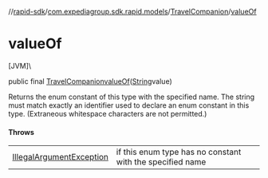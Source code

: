 //[rapid-sdk](../../../index.md)/[com.expediagroup.sdk.rapid.models](../index.md)/[TravelCompanion](index.md)/[valueOf](value-of.md)

# valueOf

[JVM]\

public final [TravelCompanion](index.md)[valueOf](value-of.md)([String](https://docs.oracle.com/javase/8/docs/api/java/lang/String.html)value)

Returns the enum constant of this type with the specified name. The string must match exactly an identifier used to declare an enum constant in this type. (Extraneous whitespace characters are not permitted.)

#### Throws

| | |
|---|---|
| [IllegalArgumentException](https://kotlinlang.org/api/latest/jvm/stdlib/kotlin/-illegal-argument-exception/index.html) | if this enum type has no constant with the specified name |
